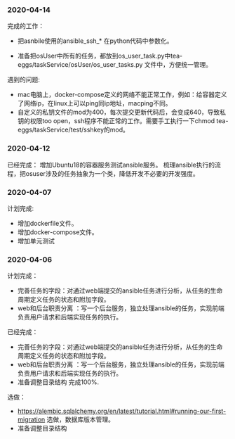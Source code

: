 
### 2020-04-14
完成的工作：

- 把asnbile使用的ansible_ssh_*  在python代码中参数化。

- 准备把osUser中所有的任务，都放到os_user_task.py中tea-eggs/taskService/osUser/os_user_tasks.py 文件中，方便统一管理。


遇到的问题:
- mac电脑上，docker-compose定义的网络不能正常工作，例如：给容器定义了网络ip，在linux上可以ping同ip地址，macping不同。
- 自定义的私钥文件的mod为400，每次提交更新代码后，会变成640，导致私钥的权限too open，ssh程序不能正常的工作。需要手工执行一下chmod tea-eggs/taskService/test/sshkey的mod。

### 2020-04-12

已经完成：
增加Ubuntu18的容器服务测试ansible服务。
梳理ansible执行的流程，把osuser涉及的任务抽象为一个类，降低开发不必要的开发强度。

### 2020-04-07

计划完成:
- 增加dockerfile文件。
- 增加docker-compose文件。
- 增加单元测试


### 2020-04-06
计划完成：
- 完善任务的字段：对通过web端提交的ansible任务进行分析，从任务的生命周期定义任务的状态和附加字段。
- web和后台职责分离 ：写一个后台服务，独立处理ansible的任务，实现前端负责用户请求和后端实现任务的执行。

已经完成：
- 完善任务的字段：对通过web端提交的ansible任务进行分析，从任务的生命周期定义任务的状态和附加字段。
- web和后台职责分离 ：写一个后台服务，独立处理ansible的任务，实现前端负责用户请求和后端实现任务的执行。
- 准备调整目录结构 完成100%.
  

选做：
- https://alembic.sqlalchemy.org/en/latest/tutorial.html#running-our-first-migration 选做，数据库版本管理。
- 准备调整目录结构
